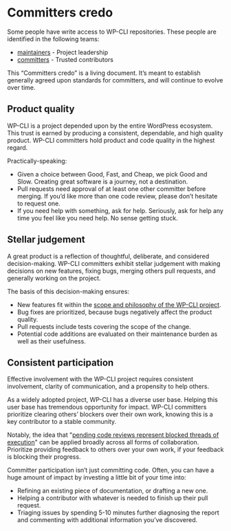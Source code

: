# Committers credo

Some people have write access to WP-CLI repositories. These people are identified in the following teams:

* [maintainers](https://github.com/orgs/wp-cli/teams/maintainers) - Project leadership
* [committers](https://github.com/orgs/wp-cli/teams/committers) - Trusted contributors

This “Committers credo” is a living document. It’s meant to establish generally agreed upon standards for committers, and will continue to evolve over time.

## Product quality

WP-CLI is a project depended upon by the entire WordPress ecosystem. This trust is earned by producing a consistent, dependable, and high quality product. WP-CLI committers hold product and code quality in the highest regard.

Practically-speaking:

* Given a choice between Good, Fast, and Cheap, we pick Good and Slow. Creating great software is a journey, not a destination.
* Pull requests need approval of at least one other committer before merging. If you’d like more than one code review, please don’t hesitate to request one.
* If you need help with something, ask for help. Seriously, ask for help any time you feel like you need help. No sense getting stuck.

## Stellar judgement

A great product is a reflection of thoughtful, deliberate, and considered decision-making. WP-CLI committers exhibit stellar judgement with making decisions on new features, fixing bugs, merging others pull requests, and generally working on the project.

The basis of this decision-making ensures:

* New features fit within the [scope and philosophy of the WP-CLI project](https://make.wordpress.org/cli/handbook/philosophy/).
* Bug fixes are prioritized, because bugs negatively affect the product quality.
* Pull requests include tests covering the scope of the change.
* Potential code additions are evaluated on their maintenance burden as well as their usefulness.

## Consistent participation

Effective involvement with the WP-CLI project requires consistent involvement, clarity of communication, and a propensity to help others.

As a widely adopted project, WP-CLI has a diverse user base. Helping this user base has tremendous opportunity for impact. WP-CLI committers prioritize clearing others’ blockers over their own work, knowing this is a key contributor to a stable community.

Notably, the idea that "[pending code reviews represent blocked threads of execution](http://glen.nu/ramblings/oncodereview.php)" can be applied broadly across all forms of collaboration. Prioritize providing feedback to others over your own work, if your feedback is blocking their progress.

Committer participation isn’t just committing code. Often, you can have a huge amount of impact by investing a little bit of your time into:

* Refining an existing piece of documentation, or drafting a new one.
* Helping a contributor with whatever is needed to finish up their pull request.
* Triaging issues by spending 5-10 minutes further diagnosing the report and commenting with additional information you’ve discovered.

